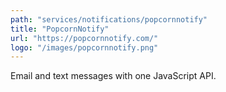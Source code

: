 ```yaml
---
path: "services/notifications/popcornnotify"
title: "PopcornNotify"
url: "https://popcornnotify.com/"
logo: "/images/popcornnotify.png"
---
```


Email and text messages with one JavaScript API.
